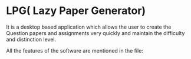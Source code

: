 # LPG( Lazy Paper Generator)

It is a desktop based application which allows the user to create the Question papers and assignments very quickly and maintain the difficulty and distinction level.

All the features of the software are mentioned in the file: